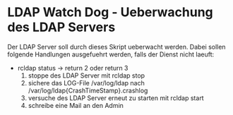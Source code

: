 LDAP Watch Dog - Ueberwachung des LDAP Servers
==============================================

Der LDAP Server soll durch dieses Skript ueberwacht werden. Dabei sollen 
folgende Handlungen ausgefuehrt werden, falls der Dienst nicht laeuft:

* rcldap status -> return 2 oder return 3
  1. stoppe des LDAP Server mit rcldap stop
  2. sichere das LOG-File /var/log/ldap nach /var/log/ldap{CrashTimeStamp}.crashlog
  3. versuche des LDAP Server erneut zu starten mit rcldap start
  4. schreibe eine Mail an den Admin